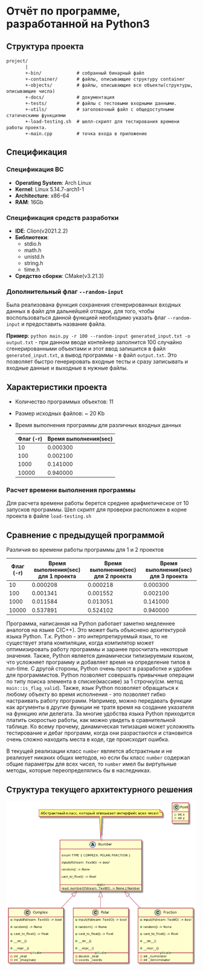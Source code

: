 # Отчёт по программе, разработанной на Python3
## Структура проекта
```
project/
       |
       +-bin/             # собранный бинарный файл
       +-container/       # файлы, описывающие структуру container
       +-objects/         # файлы, описывающие все объекты(структуры, описывающие числа)
       +-docs/            # документация
       +-tests/           # файлы с тестовыми входными данными.
       +-utils/           # заголовочный файл с общедоступными статическими функциями
       +-load-testing.sh  # шелл-скрипт для тестирования времени работы проекта.
       +-main.cpp         # точка входа в приложение
```

## Спецификация

### Спецификация ВС
- **Operating System**: Arch Linux
- **Kernel**: Linux 5.14.7-arch1-1
- **Architecture**: x86-64
- **RAM**: 16Gb

### Спецификация средств разработки
- **IDE**: Clion(v2021.2.2)
- **Библиотеки**:
    - stdio.h
    - math.h
    - unistd.h
    - string.h
    - time.h
- **Средство сборки**: CMake(v3.21.3)

### Дополнительный флаг `--random-input`
Была реализована функция сохранения сгенерированных входных данных в файл для дальнейшей отладки, для того, чтобы воспользоваться данной функцией необходимо указать флаг `--random-input` и предоставить название файла.

**Пример**: `python main.py -r 100 --random-input generated_input.txt -o output.txt` - при данном вводе контейнер заполнится 100 случайно сгенерированными объектами и этот ввод запишится в файл `generated_input.txt`, а вывод программы - в файл `output.txt`.
Это позволяет быстро генерировать входные тесты и сразу записывать и входные данные и выходные в нужные файлы.

## Характеристики проекта
- Количество программых объектов: 11
- Размер исходных файлов: ~ 20 Kb
- Время выполнения программы для различных входных данных

  Флаг (-r) | Время выполнения(sec)
  ------------ | -------------
  10 | 0.000300
  100 | 0.002100
  1000 | 0.141000
  10000 | 0.940000

### Расчет времени выполнения программы
Для расчета времени работы берется среднее арифметическое от 10 запусков программы. Шел скрипт для проверки расположен в корне проекта в файле `load-testing.sh`

## Сравнение с предыдущей программой
Различия во времени работы программы для 1 и 2 проектов

Флаг (-r) | Время выполнения(sec) для 1 проекта | Время выполнения(sec) для 2 проекта | Время выполнения(sec) для 3 проекта
--------- | -------- | ------- | ------- |
10    | 0.000208 | 0.000218 | 0.000300
100   | 0.001341 | 0.001552 | 0.002100
1000  | 0.011584 | 0.013051 | 0.141000
10000 | 0.537891 | 0.524102 | 0.940000

Программа, написанная на Python работает заметно медленнее аналогов на языке C(C++). Это может быть объяснено архитектурой языка Python. Т.к. Python - это интерпретируемый язык, то не существует этапа компиляции, когда компилятор может оптимизировать работу программы и заранее просчитать некоторые значения.
Также, Python является динамически типизируемым языком, что усложняет программу и добавляет время на определение типов в run-time.
С другой стороны, Python очень прост в разработке и удобен для программистов. Python позволяет совершать привычные операции по типу поиска элемента в списке(массиве) за 1 строчку(см. метод `main::is_flag_valid`). Также, язык Python позволяет обращаться к любому объекту во время исполнения - это позволяет гибко настраивать работу программ.
Например, можно передавать функции как аргументы в другие функции не тратя время на создание указателя на функцию или делегата.
За многие удобства языка Python приходится платить скоростью работы, как можно увидеть в сравнительной таблице. Ко всему прочему, динамическая типизация может усложнять тестирование и дебаг программ, когда они разрастаются и становится очень сложно находить места в коде, где происходит ошибка.

В текущей реализации класс `number` является абстрактным и не реализует никаких общих методов, но если бы класс `number` содержал общие параметры для всех чисел, то `number` имел бы виртульные методы, которые переопределялись бы в наследниках.

## Структура текущего архитектурного решения
![Architecture image](https://github.com/brem-hub/project-3/blob/master/docs/images/architecture.png?raw=true)